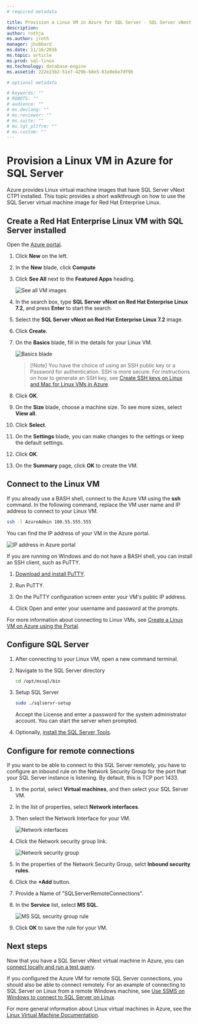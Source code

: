 ```yaml
---
# required metadata

title: Provision a Linux VM in Azure for SQL Server - SQL Server vNext CTP1 | Microsoft Docs
description: 
author: rothja 
ms.author: jroth 
manager: jhubbard
ms.date: 11/16/2016
ms.topic: article
ms.prod: sql-linux
ms.technology: database-engine
ms.assetid: 222e23b2-51e7-429b-b8e5-61e0ebe7df9b

# optional metadata

# keywords: ""
# ROBOTS: ""
# audience: ""
# ms.devlang: ""
# ms.reviewer: ""
# ms.suite: ""
# ms.tgt_pltfrm: ""
# ms.custom: ""
---
```

# Provision a Linux VM in Azure for SQL Server
Azure provides Linux virtual machine images that have SQL Server vNext CTP1 installed. This topic provides a short walkthrough on how to use the SQL Server virtual machine image for Red Hat Enterprise Linux. 

## Create a Red Hat Enterprise Linux VM with SQL Server installed

Open the [Azure portal](https://portal.azure.com/).

1. Click **New** on the left.

2. In the **New** blade, click **Compute**

3. Click **See All** next to the **Featured Apps** heading.

   ![See all VM images](./media/sql-server-linux-azure-virtual-machine/azure-compute-blade.png)

4. In the search box, type **SQL Server vNext on Red Hat Enterprise Linux 7.2**, and press **Enter** to start the search.

5. Select the **SQL Server vNext on Red Hat Enterprise Linux 7.2** image.

5. Click **Create**.

6. On the **Basics** blade, fill in the details for your Linux VM. 

    ![Basics blade](./media/sql-server-linux-azure-virtual-machine/basics.png)

    > [!Note] You have the choice of using an SSH public key or a Password for authentication. SSH is more secure. For instructions on how to generate an SSH key, see [Create SSH keys on Linux and Mac for Linux VMs in Azure](https://docs.microsoft.com/azure/virtual-machines/virtual-machines-linux-mac-create-ssh-keys). 

7. Click **OK**.

8. On the **Size** blade, choose a machine size. To see more sizes, select **View all**.

9. Click **Select**.

10. On the **Settings** blade, you can make changes to the settings or keep the default settings.

11. Click **OK**.

12. On the **Summary** page, click **OK** to create the VM.

## <a id="connect"></a> Connect to the Linux VM

If you already use a BASH shell, connect to the Azure VM using the **ssh** command. In the following command, replace the VM user name and IP address to connect to your Linux VM.  

```bash
ssh -l AzureAdmin 100.55.555.555
```
You can find the IP address of your VM in the Azure portal. 

![IP address in Azure portal](./media/sql-server-linux-azure-virtual-machine/vmproperties.png)

If you are running on Windows and do not have a BASH shell, you can install an SSH client, such as PuTTY.

1. [Download and install PuTTY](http://www.chiark.greenend.org.uk/~sgtatham/putty/download.html).

2. Run PuTTY.

3. On the PuTTY configuration screen enter your VM's public IP address.

4. Click Open and enter your username and password at the prompts.

For more information about connecting to Linux VMs, see [Create a Linux VM on Azure using the Portal](https://docs.microsoft.com/azure/virtual-machines/virtual-machines-linux-quick-create-portal#ssh-to-the-vm).

## Configure SQL Server

1. After connecting to your Linux VM, open a new command terminal.

2. Navigate to the SQL Server directory

   ```bash
   cd /opt/mssql/bin
   ```
   
3. Setup SQL Server

   ```bash
   sudo ./sqlservr-setup 
   ```
   
   Accept the License and enter a password for the system administrator account. You can start the server when prompted.

4. Optionally, [install the SQL Server Tools](sql-server-linux-setup-tools.md#RHEL).

## Configure for remote connections
If you want to be able to connect to this SQL Server remotely, you have to configure an inbound rule on the Network Security Group for the port that your SQL Server instance is listening. By default, this is TCP port 1433.

1. In the portal, select **Virtual machines**, and then select your SQL Server VM.

2. In the list of properties, select **Network interfaces**.

3. Then select the Network Interface for your VM.

    ![Network interfaces](./media/sql-server-linux-azure-virtual-machine/networkinterfaces.png)

4. Click the Network security group link.

    ![Network security group](./media/sql-server-linux-azure-virtual-machine/networksecuritygroup.png)

5. In the properties of the Network Security Group, selct **Inbound security rules**.

6. Click the **+Add** button.

7. Provide a Name of "SQLServerRemoteConnections".

8. In the **Service** list, select **MS SQL**.

    ![MS SQL security group rule](./media/sql-server-linux-azure-virtual-machine/sqlnsgrule.png)

11. Click **OK** to save the rule for your VM.

## Next steps
Now that you have a SQL Server vNext virtual machine in Azure, you can [connect locally and run a test query](sql-server-linux-connect-and-query-sqlcmd.md).

If you configured the Azure VM for remote SQL Server connections, you should also be able to connect remotely. For an example of connecting to SQL Server on Linux from a remote Windows machine, see [Use SSMS on Windows to connect to SQL Server on Linux](sql-server-linux-develop-use-ssms.md).

For more general information about Linux virtual machines in Azure, see the [Linux Virtual Machine Documentation](https://docs.microsoft.com/en-us/azure/virtual-machines/linux/).
